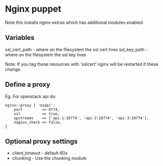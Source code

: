 Nginx puppet
============

Note this installs nginx-extras which has additional modules enabled

Variables
---------
ssl_cert_path - where on the filesystem the ssl cert lives
ssl_key_path  - where on the filesystem the ssl key lives

Note: If you tag these resources with 'sslcert' nginx will be restarted if these change.


Define a proxy
--------------

Eg. For openstack api do:


    nginx::proxy { 'osapi':
        port         => 8774,
        ssl          => true,
        upstreams    => ['api-1:18774', 'api-2:18774', 'api-3:18774'],
        nagios_check => false,
    }


Optional proxy settings
-----------------------
 * client_timeout - default 60s
 * chunking - Use the chunking module



